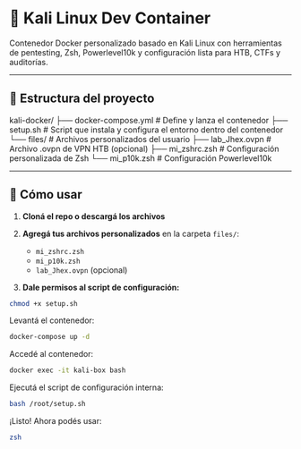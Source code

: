 # 🐚 Kali Linux Dev Container

Contenedor Docker personalizado basado en Kali Linux con herramientas de pentesting, Zsh, Powerlevel10k y configuración lista para HTB, CTFs y auditorías.

---

## 📁 Estructura del proyecto

kali-docker/ ├── docker-compose.yml # Define y lanza el contenedor ├── setup.sh # Script que instala y configura el entorno dentro del contenedor └── files/ # Archivos personalizados del usuario ├── lab_Jhex.ovpn # Archivo .ovpn de VPN HTB (opcional) ├── mi_zshrc.zsh # Configuración personalizada de Zsh └── mi_p10k.zsh # Configuración Powerlevel10k

---

## 🚀 Cómo usar

1. **Cloná el repo o descargá los archivos**

2. **Agregá tus archivos personalizados** en la carpeta `files/`:
   - `mi_zshrc.zsh`
   - `mi_p10k.zsh`
   - `lab_Jhex.ovpn` (opcional)

3. **Dale permisos al script de configuración:**

```bash
chmod +x setup.sh
```
Levantá el contenedor:
```bash
docker-compose up -d
```
Accedé al contenedor:

```bash
docker exec -it kali-box bash
```
Ejecutá el script de configuración interna:

```bash
bash /root/setup.sh
```
¡Listo! Ahora podés usar:

```bash
zsh
```
